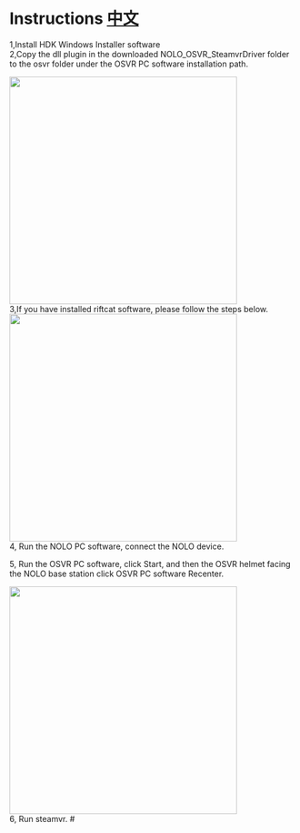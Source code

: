 # Instructions  [中文](https://github.com/NOLOVR/NOLO-Others/blob/master/NOLO_OSVR_SteamvrDriver/README_CN.md)
1,Install HDK Windows Installer software  
2,Copy the dll plugin in the downloaded NOLO_OSVR_SteamvrDriver folder to the osvr folder under the OSVR PC software installation path.  
<div><img width=400 heigh=200 src="https://github.com/NOLOVR/NOLO-Others/blob/master/Windows-SDK-Others/picture/15.jpg"/></div>
3,If you have installed riftcat software, please follow the steps below.
<div><img width=400 heigh=200 src="https://github.com/NOLOVR/NOLO-Others/blob/master/Windows-SDK-Others/picture/14.jpg"/></div>
4, Run the NOLO PC software, connect the NOLO device.

5, Run the OSVR PC software, click Start, and then the OSVR helmet facing the NOLO base station click OSVR PC software Recenter.
<div><img width=400 heigh=200 src="https://github.com/NOLOVR/NOLO-Others/blob/master/Windows-SDK-Others/picture/16.jpg"/></div>  
6, Run steamvr.
#